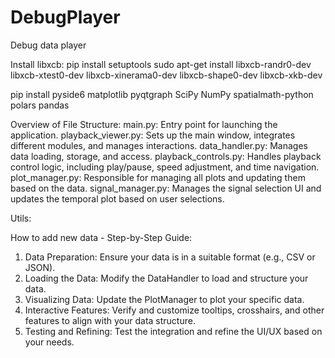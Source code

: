 # DebugPlayer
Debug data player

Install libxcb:
pip install setuptools
sudo apt-get install libxcb-randr0-dev libxcb-xtest0-dev libxcb-xinerama0-dev libxcb-shape0-dev libxcb-xkb-dev

pip install pyside6 matplotlib pyqtgraph SciPy NumPy spatialmath-python polars pandas

Overview of File Structure:
main.py: Entry point for launching the application.
playback_viewer.py: Sets up the main window, integrates different modules, and manages interactions.
data_handler.py: Manages data loading, storage, and access.
playback_controls.py: Handles playback control logic, including play/pause, speed adjustment, and time navigation.
plot_manager.py: Responsible for managing all plots and updating them based on the data.
signal_manager.py: Manages the signal selection UI and updates the temporal plot based on user selections.

Utils:

How to add new data - Step-by-Step Guide:
1. Data Preparation: Ensure your data is in a suitable format (e.g., CSV or JSON).
2. Loading the Data: Modify the DataHandler to load and structure your data.
3. Visualizing Data: Update the PlotManager to plot your specific data.
4. Interactive Features: Verify and customize tooltips, crosshairs, and other features to align with your data structure.
5. Testing and Refining: Test the integration and refine the UI/UX based on your needs.